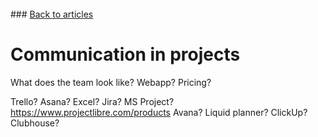 <br> 
### <a href="https://hvleifsson.github.io/articles">Back to articles</a>

# Communication in projects





What does the team look like? 
Webapp? Pricing? 

Trello? Asana? 
Excel? 
Jira?
MS Project? https://www.projectlibre.com/products
Avana? 
Liquid planner? 
ClickUp?
Clubhouse?

